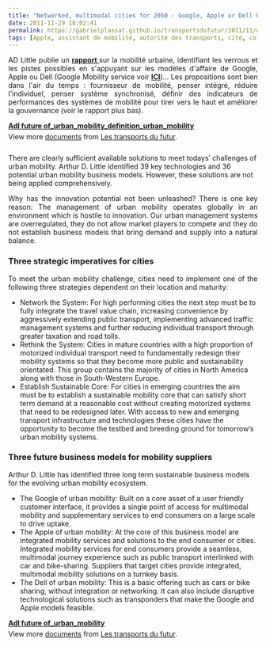 ```yaml
---
title: "Networked, multimodal cities for 2050 - Google, Apple or Dell business models ?"
date: 2011-11-29 18:02:41
permalink: https://gabrielplassat.github.io/transportsdufutur/2011/11/networked-multimodal-cities-for-2050-google-apple-or-dell-business-models.html
tags: [Apple, assistant de mobilité, autorité des transports, cité, collectivité, commuter, congestion, connectivité, Dell, données réelles, Efficacité énergétique, Energie, google, gouvernance, intelligence collective, internet, ITS, management de la mobilité, mode doux, multimodes, open innovation, partage de données, Service de mobilité]
---
```


<p style="text-align: justify">AD Little publie un <strong><a href="http://www.adlittle.com/multimodal-cities-of-2050.html" target="_blank">rapport </a></strong>sur la mobilité urbaine, identifiant les verrous et les pistes possibles en s'appuyant sur les modèles d'affaire de Google, Apple ou Dell (Google Mobility service voir <strong><a href="https://gabrielplassat.github.io/transportsdufutur/2011/07/google-mobility-service-et-si-nous-le-faisions-sans-attendre-.html" target="_blank">ICI</a></strong>)... Les propositions sont bien dans l'air du temps : fournisseur de mobilité, penser intégré, réduire l'individuel, penser système synchronisé, définir des indicateurs de performances des systèmes de mobilité pour tirer vers le haut et améliorer la gouvernance (voir le rapport plus bas).</p> <div id="__ss_10386018" style="width: 477px"><strong style="margin: 12px 0 4px"><a href="http://www.slideshare.net/transportsdufutur/adl-future-ofurbanmobilitydefinitionurbanmobility" title="Adl future of_urban_mobility_definition_urban_mobility">Adl future of_urban_mobility_definition_urban_mobility</a></strong>          <div style="padding: 5px 0 12px">View more <a href="http://www.slideshare.net/">documents</a> from <a href="http://www.slideshare.net/transportsdufutur">Les transports du futur</a>.</div> </div> <p style="text-align: justify"> </p>  <!--more-->  There are clearly sufficient available solutions to meet todays’ challenges of urban mobility. Arthur D. Little identified 39 key technologies and 36 potential urban mobility business models. However, these solutions are not being applied comprehensively. <p style="text-align: justify">Why has the innovation potential not been unleashed? There is one key reason: The management of urban mobility operates globally in an environment which is hostile to innovation. Our urban management systems are overregulated, they do not allow market players to compete and they do not establish business models that bring demand and supply into a natural balance.</p> <div style="text-align: justify"> <h3>Three strategic imperatives for cities</h3> </div> <p style="text-align: justify">To meet the urban mobility challenge, cities need to implement one of the following three strategies dependent on their location and maturity: </p> <ul> <li>Network the System: For high performing cities the next step must be to fully integrate the travel value chain, increasing convenience by aggressively extending public transport, implementing advanced traffic management systems and further reducing individual transport through greater taxation and road tolls. </li> <li>Rethink the System: Cities in mature countries with a high proportion of motorized individual transport need to fundamentally redesign their mobility systems so that they become more public and sustainability orientated. This group contains the majority of cities in North America along with those in South-Western Europe. </li> <li>Establish Sustainable Core: For cities in emerging countries the aim must be to establish a sustainable mobility core that can satisfy short term demand at a reasonable cost without creating motorized systems that need to be redesigned later. With access to new and emerging transport infrastructure and technologies these cities have the opportunity to become the testbed and breeding ground for tomorrow’s urban mobility systems.</li> </ul> <div> <h3>Three future business models for mobility suppliers</h3> </div> <p>Arthur D. Little has identified three long term sustainable business models for the evolving urban mobility ecosystem.</p> <ul> <li>The Google of urban mobility: Built on a core asset of a user friendly customer interface, it provides a single point of access for multimodal mobility and supplementary services to end consumers on a large scale to drive uptake. </li> <li>The Apple of urban mobility: At the core of this business model are integrated mobility services and solutions to the end consumer or cities. Integrated mobility services for end consumers provide a seamless, multimodal journey experience such as public transport interlinked with car and bike-sharing. Suppliers that target cities provide integrated, multimodal mobility solutions on a turnkey basis. </li> <li>The Dell of urban mobility: This is a basic offering such as cars or bike sharing, without integration or networking. It can also include disruptive technological solutions such as transponders that make the Google and Apple models feasible.</li> </ul> <div id="__ss_10386017" style="width: 477px"><strong style="margin: 12px 0 4px"><a href="http://www.slideshare.net/transportsdufutur/adl-future-ofurbanmobility" title="Adl future of_urban_mobility">Adl future of_urban_mobility</a></strong>         <div style="padding: 5px 0 12px">View more <a href="http://www.slideshare.net/">documents</a> from <a href="http://www.slideshare.net/transportsdufutur">Les transports du futur</a>.</div> </div>
